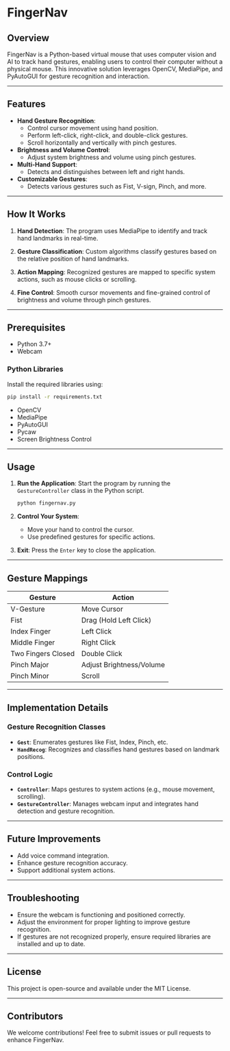 # FingerNav

## Overview

FingerNav is a Python-based virtual mouse that uses computer vision and AI to track hand gestures, enabling users to control their computer without a physical mouse. This innovative solution leverages OpenCV, MediaPipe, and PyAutoGUI for gesture recognition and interaction.

---

## Features

- **Hand Gesture Recognition**:
  - Control cursor movement using hand position.
  - Perform left-click, right-click, and double-click gestures.
  - Scroll horizontally and vertically with pinch gestures.
- **Brightness and Volume Control**:
  - Adjust system brightness and volume using pinch gestures.
- **Multi-Hand Support**:
  - Detects and distinguishes between left and right hands.
- **Customizable Gestures**:
  - Detects various gestures such as Fist, V-sign, Pinch, and more.

---

## How It Works

1. **Hand Detection**:
   The program uses MediaPipe to identify and track hand landmarks in real-time.

2. **Gesture Classification**:
   Custom algorithms classify gestures based on the relative position of hand landmarks.

3. **Action Mapping**:
   Recognized gestures are mapped to specific system actions, such as mouse clicks or scrolling.

4. **Fine Control**:
   Smooth cursor movements and fine-grained control of brightness and volume through pinch gestures.

---

## Prerequisites

- Python 3.7+
- Webcam

### Python Libraries

Install the required libraries using:

```bash
pip install -r requirements.txt
```

- OpenCV
- MediaPipe
- PyAutoGUI
- Pycaw
- Screen Brightness Control

---

## Usage

1. **Run the Application**:
   Start the program by running the `GestureController` class in the Python script.

   ```bash
   python fingernav.py
   ```

2. **Control Your System**:

   - Move your hand to control the cursor.
   - Use predefined gestures for specific actions.

3. **Exit**:
   Press the `Enter` key to close the application.

---

## Gesture Mappings

| Gesture            | Action                   |
| ------------------ | ------------------------ |
| V-Gesture          | Move Cursor              |
| Fist               | Drag (Hold Left Click)   |
| Index Finger       | Left Click               |
| Middle Finger      | Right Click              |
| Two Fingers Closed | Double Click             |
| Pinch Major        | Adjust Brightness/Volume |
| Pinch Minor        | Scroll                   |

---

## Implementation Details

### Gesture Recognition Classes

- **`Gest`**: Enumerates gestures like Fist, Index, Pinch, etc.
- **`HandRecog`**: Recognizes and classifies hand gestures based on landmark positions.

### Control Logic

- **`Controller`**: Maps gestures to system actions (e.g., mouse movement, scrolling).
- **`GestureController`**: Manages webcam input and integrates hand detection and gesture recognition.

---

## Future Improvements

- Add voice command integration.
- Enhance gesture recognition accuracy.
- Support additional system actions.

---

## Troubleshooting

- Ensure the webcam is functioning and positioned correctly.
- Adjust the environment for proper lighting to improve gesture recognition.
- If gestures are not recognized properly, ensure required libraries are installed and up to date.

---

## License

This project is open-source and available under the MIT License.

---

## Contributors

We welcome contributions! Feel free to submit issues or pull requests to enhance FingerNav.


